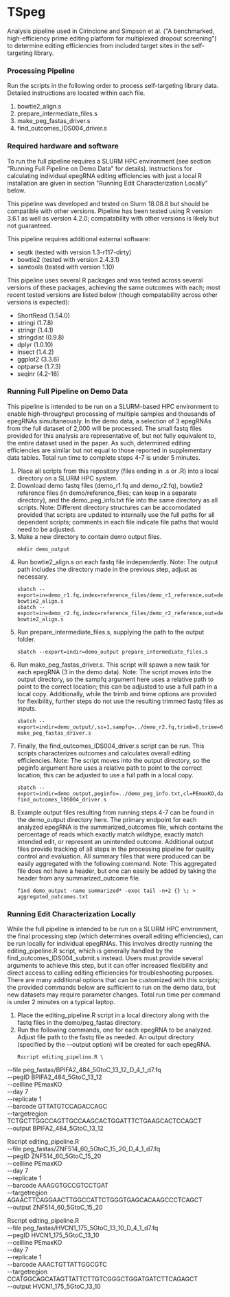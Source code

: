 # TSpeg
Analysis pipeline used in Cirincione and Simpson et al. ("A benchmarked, high-efficiency prime editing platform for multiplexed dropout screening") to determine editing efficiencies from included target sites in the self-targeting library. 

### Processing Pipeline
Run the scripts in the following order to process self-targeting library data. Detailed instructions are located within each file.

1. bowtie2_align.s
2. prepare_intermediate_files.s
3. make_peg_fastas_driver.s
4. find_outcomes_lDS004_driver.s

### Required hardware and software
To run the full pipeline requires a SLURM HPC environment (see section "Running Full Pipeline on Demo Data" for details). Instructions for calculating individual epegRNA editing efficiencies with just a local R installation are given in section "Running Edit Characterization Locally" below.  

This pipeline was developed and tested on Slurm 18.08.8 but should be compatible with other versions. Pipeline has been tested using R version 3.6.1 as well as version 4.2.0; compatability with other versions is likely but not guaranteed.

This pipeline requires additional external software:
* seqtk (tested with version 1.3-r117-dirty)
* bowtie2 (tested with version 2.4.3.1)
* samtools (tested with version 1.10)

This pipeline uses several R packages and was tested across several versions of these packages, achieving the same outcomes with each; most recent tested versions are listed below (though compatability across other versions is expected):
* ShortRead (1.54.0)
* stringi (1.7.8)
* stringr (1.4.1)
* stringdist (0.9.8)
* dplyr (1.0.10)
* insect (1.4.2)
* ggplot2 (3.3.6)
* optparse (1.7.3)
* seqinr (4.2-16)

### Running Full Pipeline on Demo Data
This pipeline is intended to be run on a SLURM-based HPC environment to enable high-throughput processing of multiple samples and thousands of epegRNAs simultaneously. In the demo data, a selection of 3 epegRNAs from the full dataset of 2,000 will be processed. The small fastq files provided for this analysis are representative of, but not fully equivalent to, the entire dataset used in the paper. As such, determined editing efficiencies are similar but not equal to those reported in supplementary data tables. Total run time to complete steps 4-7 is under 5 minutes.

1. Place all scripts from this repository (files ending in .s or .R) into a local directory on a SLURM HPC system.
2. Download demo fastq files (demo_r1.fq and demo_r2.fq), bowtie2 reference files (in demo/reference_files; can keep in a separate directory), and the demo_peg_info.txt file into the same directory as all scripts. Note: Different directory structures can be accomodated provided that scripts are updated to internally use the full paths for all dependent scripts; comments in each file indicate file paths that would need to be adjusted.
3. Make a new directory to contain demo output files.
   ```
   mkdir demo_output
   ```
4. Run bowtie2_align.s on each fastq file independently. Note: The output path includes the directory made in the previous step, adjust as necessary.
   ```
   sbatch --export=in=demo_r1.fq,index=reference_files/demo_r1_reference,out=demo_output/demo_r1.bam bowtie2_align.s
   sbatch --export=in=demo_r2.fq,index=reference_files/demo_r2_reference,out=demo_output/demo_r2.bam bowtie2_align.s
   ```
5. Run prepare_intermediate_files.s, supplying the path to the output folder. 
   ```
   sbatch --export=indir=demo_output prepare_intermediate_files.s
   ```
6. Run make_peg_fastas_driver.s. This script will spawn a new task for each epegRNA (3 in the demo data). Note: The script moves into the output directory, so the sampfq argument here uses a relative path to point to the correct location; this can be adjusted to use a full path in a local copy. Additionally, while the trimb and trime options are provided for flexibility, further steps do not use the resulting trimmed fastq files as inputs.
   ```
   sbatch --export=indir=demo_output/,sz=1,sampfq=../demo_r2.fq,trimb=6,trime=6 make_peg_fastas_driver.s
   ```
7. Finally, the find_outcomes_lDS004_driver.s script can be run. This scripts characterizes outcomes and calculates overall editing efficiencies. Note: The script moves into the output directory, so the peginfo argument here uses a relative path to point to the correct location; this can be adjusted to use a full path in a local copy.
   ```
   sbatch --export=indir=demo_output,peginfo=../demo_peg_info.txt,cl=PEmaxKO,day=7,repl=1 find_outcomes_lDS004_driver.s
   ```
8. Example output files resulting from running steps 4-7 can be found in the demo_output directory here. The primary endpoint for each analyzed epegRNA is the summarized_outcomes file, which contains the percentage of reads which exactly match wildtype, exactly match intended edit, or represent an unintended outcome. Additional output files provide tracking of all steps in the processing pipeline for quality control and evaluation. All summary files that were produced can be easily aggregated with the following command. Note: This aggregated file does not have a header, but one can easily be added by taking the header from any summarized_outcome file.
   ```
   find demo_output -name summarized* -exec tail -n+2 {} \; > aggregated_outcomes.txt
   ```
   
### Running Edit Characterization Locally  
While the full pipeline is intended to be run on a SLURM HPC environment, the final processing step (which determines overall editing efficiencies), can be run locally for individual epegRNAs. This involves directly running the editing_pipeline.R script, which is generally handled by the find_outcomes_lDS004_submit.s instead. Users must provide several arguments to achieve this step, but it can offer increased flexibility and direct access to calling editing efficiencies for troubleshooting purposes. There are many additional options that can be customized with this scripts; the provided commands below are sufficient to run on the demo data, but new datasets may require parameter changes. Total run time per command is under 2 minutes on a typical laptop.

1. Place the editing_pipeline.R script in a local directory along with the fastq files in the demo/peg_fastas directory.
2. Run the following commands, one for each epegRNA to be analyzed. Adjust file path to the fastq file as needed. An output directory (specified by the --output option) will be created for each epegRNA.
   ```
   Rscript editing_pipeline.R \
--file peg_fastas/BPIFA2_484_5GtoC_13_12_D_4_1_d7.fq \
--pegID BPIFA2_484_5GtoC_13_12 \
--cellline PEmaxKO \
--day 7 \
--replicate 1 \
--barcode GTTATGTCCAGACCAGC \
--targetregion TCTGCTTGGCCAGTTGCCAAGCACTGGATTTCTGAAGCACTCCAGCT \
--output BPIFA2_484_5GtoC_13_12

Rscript editing_pipeline.R \
--file peg_fastas/ZNF514_60_5GtoC_15_20_D_4_1_d7.fq \
--pegID ZNF514_60_5GtoC_15_20 \
--cellline PEmaxKO \
--day 7 \
--replicate 1 \
--barcode AAAGGTGCCGTCCTGAT \
--targetregion AGAACTTCAGGAACTTGGCCATTCTGGGTGAGCACAAGCCCTCAGCT \
--output ZNF514_60_5GtoC_15_20

Rscript editing_pipeline.R \
--file peg_fastas/HVCN1_175_5GtoC_13_10_D_4_1_d7.fq \
--pegID HVCN1_175_5GtoC_13_10 \
--cellline PEmaxKO \
--day 7 \
--replicate 1 \
--barcode AAACTGTTATTGGCGTC \
--targetregion CCATGGCAGCATAGTTATTCTTGTCGGGCTGGATGATCTTCAGAGCT \
--output HVCN1_175_5GtoC_13_10
   ```
